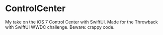 # ControlCenter
My take on the iOS 7 Control Center with SwiftUI. Made for the Throwback with SwiftUI WWDC challenge. Beware: crappy code.
